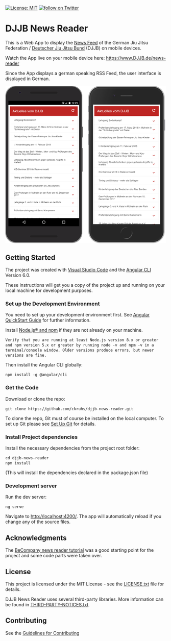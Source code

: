 [![License: MIT](https://img.shields.io/badge/License-MIT-brightgreen.svg)](https://opensource.org/licenses/MIT)
<a href="https://twitter.com/ckruhs">
        <img src="https://img.shields.io/twitter/follow/ckruhs.svg?style=social&logo=twitter"
            alt="follow on Twitter"></a>

# DJJB News Reader

This is a Web App to display the [News Feed](https://www.DJJB.de/index.rss) of the German Jiu Jitsu Federation / [Deutscher Jiu Jitsu Bund](https://www.DJJB.de) (DJJB) on mobile devices.

Watch the App live on your mobile device here: https://www.DJJB.de/news-reader

Since the App displays a german speaking RSS Feed, the user interface is displayed in German.


![Screenshot](docs/screenshot.png "Screenshot")


## Getting Started
The project was created with [Visual Studio Code](https://code.visualstudio.com/) and the [Angular CLI](https://github.com/angular/angular-cli) Version 6.0.

These instructions will get you a copy of the project up and running on your local machine for development purposes.

### Set up the Development Environment
You need to set up your development environment first. See [Angular QuickStart Guide](https://angular.io/guide/quickstart) for further information.

Install [Node.js® and npm](https://nodejs.org/en/download/) if they are not already on your machine.

```
Verify that you are running at least Node.js version 8.x or greater and npm version 5.x or greater by running node -v and npm -v in a terminal/console window. Older versions produce errors, but newer versions are fine.
```

Then install the Angular CLI globally:
```
npm install -g @angular/cli
```

### Get the Code
Download or clone the repo: 
```
git clone https://github.com/ckruhs/djjb-news-reader.git
```
To clone the repo, Git must of course be installed on the local computer. To set up Git please see [Set Up Git](https://help.github.com/articles/set-up-git/) for details.


### Install Project dependencies
Install the necessary dependencies from the project root folder:
```
cd djjb-news-reader
npm install
```
(This will install the dependencies declared in the package.json file)

### Development server
Run the dev server:
```
ng serve
```

Navigate to [http://localhost:4200/](http://localhost:4200/). The app will automatically reload if you change any of the source files.

## Acknowledgments
The [BeCompany news reader tutorial](https://github.com/becompany/angular2-rss-reader-tutorial) was a good starting point for the project and some code parts were taken over.



## License
This project is licensed under the MIT License - see the [LICENSE.txt](LICENSE.txt) file for details.

DJJB News Reader uses several third-party libraries. More information can be found in [THIRD-PARTY-NOTICES.txt](docs/THIRD-PARTY-NOTICES.txt).

## Contributing
See the [Guidelines for Contributing](docs/CONTRIBUTING.md)
